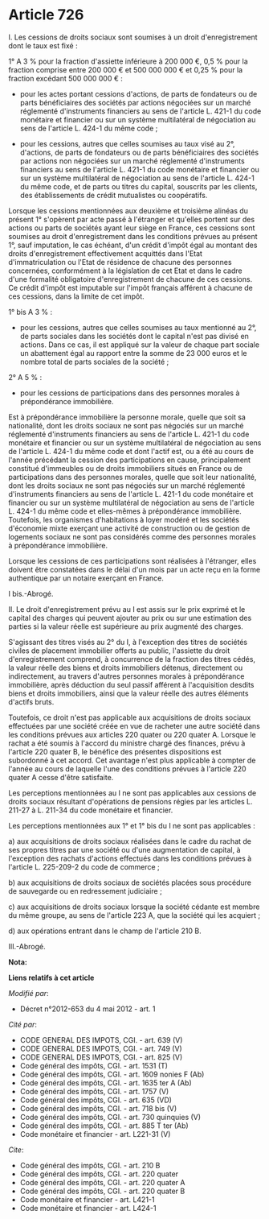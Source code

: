 # Article 726

I. Les cessions de droits sociaux sont soumises à un droit d'enregistrement dont le taux est fixé : 

1° A 3 % pour la fraction d'assiette inférieure à 200 000 €, 0,5 % pour la fraction comprise entre 200 000 € et 500 000 000 €
et 0,25 % pour la fraction excédant 500 000 000 € :

- pour les actes portant cessions d'actions, de parts de fondateurs ou de parts bénéficiaires des sociétés par actions
négociées sur un marché réglementé d'instruments financiers au sens de l'article L. 421-1 du code monétaire et financier ou
sur un système multilatéral de négociation au sens de l'article L. 424-1 du même code ;

- pour les cessions, autres que celles soumises au taux visé au 2°, d'actions, de parts de fondateurs ou de parts
bénéficiaires des sociétés par actions non négociées sur un marché réglementé d'instruments financiers au sens de l'article
L. 421-1 du code monétaire et financier ou sur un système multilatéral de négociation au sens de l'article L. 424-1 du même
code, et de parts ou titres du capital, souscrits par les clients, des établissements de crédit mutualistes ou coopératifs. 

Lorsque les cessions mentionnées aux deuxième et troisième alinéas du présent 1° s'opèrent par acte passé à l'étranger et
qu'elles portent sur des actions ou parts de sociétés ayant leur siège en France, ces cessions sont soumises au droit
d'enregistrement dans les conditions prévues au présent 1°, sauf imputation, le cas échéant, d'un crédit d'impôt égal au
montant des droits d'enregistrement effectivement acquittés dans l'Etat d'immatriculation ou l'Etat de résidence de chacune
des personnes concernées, conformément à la législation de cet Etat et dans le cadre d'une formalité obligatoire
d'enregistrement de chacune de ces cessions. Ce crédit d'impôt est imputable sur l'impôt français afférent à chacune de ces
cessions, dans la limite de cet impôt. 

1° bis A 3 % :

- pour les cessions, autres que celles soumises au taux mentionné au 2°, de parts sociales dans les sociétés dont le capital
n'est pas divisé en actions. Dans ce cas, il est appliqué sur la valeur de chaque part sociale un abattement égal au rapport
entre la somme de 23 000 euros et le nombre total de parts sociales de la société ; 

2° A 5 % :

- pour les cessions de participations dans des personnes morales à prépondérance immobilière. 

Est à prépondérance immobilière la personne morale, quelle que soit sa nationalité, dont les droits sociaux ne sont pas
négociés sur un marché réglementé d'instruments financiers au sens de l'article L. 421-1 du code monétaire et financier ou
sur un système multilatéral de négociation au sens de l'article L. 424-1 du même code et dont l'actif est, ou a été au cours
de l'année précédant la cession des participations en cause, principalement constitué d'immeubles ou de droits immobiliers
situés en France ou de participations dans des personnes morales, quelle que soit leur nationalité, dont les droits sociaux
ne sont pas négociés sur un marché réglementé d'instruments financiers au sens de l'article L. 421-1 du code monétaire et
financier ou sur un système multilatéral de négociation au sens de l'article L. 424-1 du même code et elles-mêmes à
prépondérance immobilière. Toutefois, les organismes d'habitations à loyer modéré et les sociétés d'économie mixte exerçant
une activité de construction ou de gestion de logements sociaux ne sont pas considérés comme des personnes morales à
prépondérance immobilière. 

Lorsque les cessions de ces participations sont réalisées à l'étranger, elles doivent être constatées dans le délai d'un mois
par un acte reçu en la forme authentique par un notaire exerçant en France. 

I bis.-Abrogé. 

II. Le droit d'enregistrement prévu au I est assis sur le prix exprimé et le capital des charges qui peuvent ajouter au prix
ou sur une estimation des parties si la valeur réelle est supérieure au prix augmenté des charges. 

S'agissant des titres visés au 2° du I, à l'exception des titres de sociétés civiles de placement immobilier offerts au
public, l'assiette du droit d'enregistrement comprend, à concurrence de la fraction des titres cédés, la valeur réelle des
biens et droits immobiliers détenus, directement ou indirectement, au travers d'autres personnes morales à prépondérance
immobilière, après déduction du seul passif afférent à l'acquisition desdits biens et droits immobiliers, ainsi que la valeur
réelle des autres éléments d'actifs bruts. 

Toutefois, ce droit n'est pas applicable aux acquisitions de droits sociaux effectuées par une société créée en vue de
racheter une autre société dans les conditions prévues aux articles 220 quater ou 220 quater A. Lorsque le rachat a été
soumis à l'accord du ministre chargé des finances, prévu à l'article 220 quater B, le bénéfice des présentes dispositions est
subordonné à cet accord. Cet avantage n'est plus applicable à compter de l'année au cours de laquelle l'une des conditions
prévues à l'article 220 quater A cesse d'être satisfaite. 

Les perceptions mentionnées au I ne sont pas applicables aux cessions de droits sociaux résultant d'opérations de pensions
régies par les articles L. 211-27 à L. 211-34 du code monétaire et financier. 

Les perceptions mentionnées aux 1° et 1° bis du I ne sont pas applicables : 

a) aux acquisitions de droits sociaux réalisées dans le cadre du rachat de ses propres titres par une société ou d'une
augmentation de capital, à l'exception des rachats d'actions effectués dans les conditions prévues à l'article L. 225-209-2
du code de commerce ; 

b) aux acquisitions de droits sociaux de sociétés placées sous procédure de sauvegarde ou en redressement judiciaire ; 

c) aux acquisitions de droits sociaux lorsque la société cédante est membre du même groupe, au sens de l'article 223 A, que
la société qui les acquiert ; 

d) aux opérations entrant dans le champ de l'article 210 B.

III.-Abrogé.

**Nota:**



**Liens relatifs à cet article**

_Modifié par_:

  - Décret n°2012-653 du 4 mai 2012 - art. 1

_Cité par_:

  - CODE GENERAL DES IMPOTS, CGI. - art. 639 (V)
  - CODE GENERAL DES IMPOTS, CGI. - art. 749 (V)
  - CODE GENERAL DES IMPOTS, CGI. - art. 825 (V)
  - Code général des impôts, CGI. - art. 1531 (T)
  - Code général des impôts, CGI. - art. 1609 nonies F (Ab)
  - Code général des impôts, CGI. - art. 1635 ter A (Ab)
  - Code général des impôts, CGI. - art. 1757 (V)
  - Code général des impôts, CGI. - art. 635 (VD)
  - Code général des impôts, CGI. - art. 718 bis (V)
  - Code général des impôts, CGI. - art. 730 quinquies (V)
  - Code général des impôts, CGI. - art. 885 T ter (Ab)
  - Code monétaire et financier - art. L221-31 (V)

_Cite_:

  - Code général des impôts, CGI. - art. 210 B
  - Code général des impôts, CGI. - art. 220 quater
  - Code général des impôts, CGI. - art. 220 quater A
  - Code général des impôts, CGI. - art. 220 quater B
  - Code monétaire et financier - art. L421-1
  - Code monétaire et financier - art. L424-1
